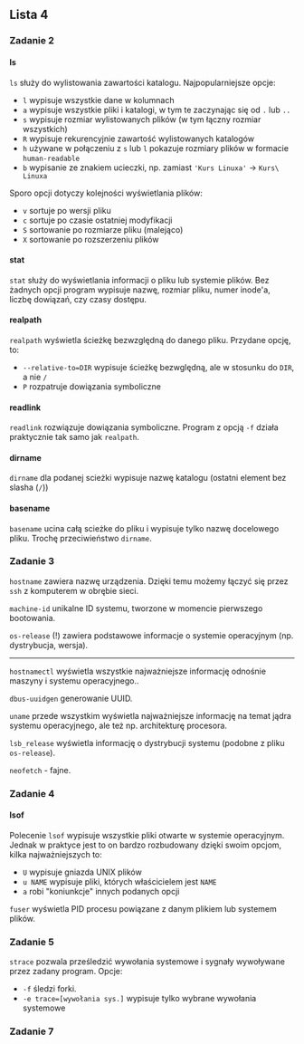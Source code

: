 ## Lista 4

### Zadanie 2

#### ls

`ls` służy do wylistowania zawartości katalogu. Najpopularniejsze opcje:

* `l` wypisuje wszystkie dane w kolumnach
* `a` wypisuje wszystkie pliki i katalogi, w tym te zaczynając się od `.` lub `..`
* `s` wypisuje rozmiar wylistowanych plików (w tym łączny rozmiar wszystkich)
* `R` wypisuje rekurencyjnie zawartość wylistowanych katalogów
* `h` używane w połączeniu z `s` lub `l` pokazuje rozmiary plików w formacie `human-readable`
* `b` wypisanie ze znakiem ucieczki, np. zamiast `'Kurs Linuxa'` -> `Kurs\ Linuxa`

Sporo opcji dotyczy kolejności wyświetlania plików:

* `v` sortuje po wersji pliku
* `c` sortuje po czasie ostatniej modyfikacji
* `S` sortowanie po rozmiarze pliku (malejąco)
* `X` sortowanie po rozszerzeniu plików

#### stat

`stat` służy do wyświetlania informacji o pliku lub systemie plików. Bez żadnych opcji program wypisuje nazwę, rozmiar pliku, numer inode'a, liczbę dowiązań, czy czasy dostępu.

#### realpath

`realpath` wyświetla ścieżkę bezwzględną do danego pliku. Przydane opcję, to:

* `--relative-to=DIR` wypisuje ścieżkę bezwględną, ale w stosunku do `DIR`, a nie `/`
* `P` rozpatruje dowiązania symboliczne

#### readlink

`readlink` rozwiązuje dowiązania symboliczne. Program z opcją `-f` działa praktycznie tak samo jak `realpath`.

#### dirname

`dirname` dla podanej scieżki wypisuje nazwę katalogu (ostatni element bez slasha (`/`))

#### basename

`basename` ucina całą scieżke do pliku i wypisuje tylko nazwę docelowego pliku. Trochę przeciwieństwo `dirname`.

### Zadanie 3

`hostname` zawiera nazwę urządzenia. Dzięki temu możemy łączyć się przez `ssh` z komputerem w obrębie sieci.

`machine-id` unikalne ID systemu, tworzone w momencie pierwszego bootowania.

`os-release` (!) zawiera podstawowe informacje o systemie operacyjnym (np. dystrybucja, wersja).

---

`hostnamectl` wyświetla wszystkie najważniejsze informację odnośnie maszyny i systemu operacyjnego..

`dbus-uuidgen` generowanie UUID.

`uname` przede wszystkim wyświetla najważniejsze informację na temat jądra systemu operacyjnego, ale też np. architekturę procesora.

`lsb_release` wyświetla informację o dystrybucji systemu (podobne z pliku `os-release`).

`neofetch` - fajne.

### Zadanie 4

#### lsof

Polecenie `lsof` wypisuje wszystkie pliki otwarte w systemie operacyjnym. Jednak w praktyce jest to on bardzo rozbudowany dzięki swoim opcjom, kilka najważniejszych to:

* `U` wypisuje gniazda UNIX plików
* `u NAME` wypisuje pliki, których właścicielem jest `NAME`
* `a` robi "koniunkcje" innych podanych opcji

`fuser` wyświetla PID procesu powiązane z danym plikiem lub systemem plików.

### Zadanie 5

`strace` pozwala prześledzić wywołania systemowe i sygnały wywoływane przez zadany program. Opcje:

* `-f` śledzi forki.
* `-e trace=[wywołania sys.]` wypisuje tylko wybrane wywołania systemowe

### Zadanie 7

